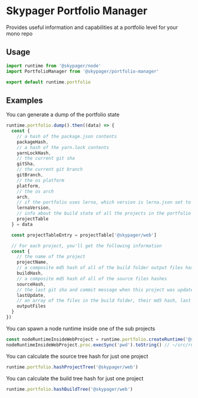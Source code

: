 # Skypager Portfolio Manager

Provides useful information and capabilities at a portfolio level for your mono repo

## Usage

```javascript
import runtime from '@skypager/node'
import PortfolioManager from '@skypager/portfolio-manager'

export default runtime.portfolio
```

## Examples

You can generate a dump of the portfolio state

```javascript
runtime.portfolio.dump().then((data) => {
  const {
    // a hash of the package.json contents
    packageHash,
    // a hash of the yarn.lock contents
    yarnLockHash,
    // the current git sha
    gitSha,
    // the current git branch
    gitBranch,
    // the os platform 
    platform,
    // the os arch
    arch,
    // if the portfolio uses lerna, which version is lerna.json set to
    lernaVersion,
    // info about the build state of all the projects in the portfolio
    projectTable
  } = data

  const projectTableEntry = projectTable['@skypager/web']

  // For each project, you'll get the following information
  const {
    // the name of the project
    projectName,
    // a composite md5 hash of all of the build folder output files hashes
    buildHash,
    // a composite md5 hash of all of the source files hashes
    sourceHash,
    // the last git sha and commit message when this project was updated
    lastUpdate,
    // an array of the files in the build folder, their md5 hash, last modified time, size, etc
    outputFiles
  }
})
```

You can spawn a node runtime inside one of the sub projects

```javascript
const nodeRuntimeInsideWebProject = runtime.portfolio.createRuntime('@skypager/web')
nodeRuntimeInsideWebProject.proc.execSync('pwd').toString() // ~/src/runtimes/web
```

You can calculate the source tree hash for just one project

```javascript
runtime.portfolio.hashProjectTree('@skypager/web')
```

You can calculate the build tree hash for just one project

```javascript
runtime.portfolio.hashBuildTree('@skypager/web')
```